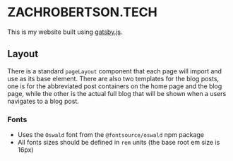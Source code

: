 # ZACHROBERTSON.TECH

This is my website built using [gatsby.js](https://www.gatsbyjs.com/).

## Layout

There is a standard `pageLayout` component that each page will import and use as its base element. There are also two templates for the blog posts, one is for the abbreviated post containers on the home page and the blog page, while the other is the actual full blog that will be shown when a users navigates to a blog post.

### Fonts

- Uses the `Oswald` font from the `@fontsource/oswald` npm package
- All fonts sizes should be defined in `rem` units (the base root em size is 16px)
